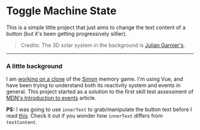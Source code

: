 # Toggle Machine State

This is a simple little project that just aims to change the text content of a button (but it's been getting progressively sillier).

> Credits: The 3D solar system in the background is [Julian Garnier's](https://codepen.io/juliangarnier/pen/idhuG).
-----

### A little background

I am [working on a clone](https://github.com/Wryhder/Simone) of the [Simon](https://en.wikipedia.org/wiki/Simon_(game)) memory game. I'm using Vue, and have been trying to understand both its reactivity system and events in general. This project started as a solution to the first skill test assessment of [MDN's Introduction to events](https://developer.mozilla.org/en-US/docs/Learn/JavaScript/Building_blocks/Events) article.

__PS:__ I was going to use `innerText` to grab/manipulate the button text before I read [this](https://kellegous.com/j/2013/02/27/innertext-vs-textcontent/). Check it out if you wonder how `innerText` differs from `textContent`.
